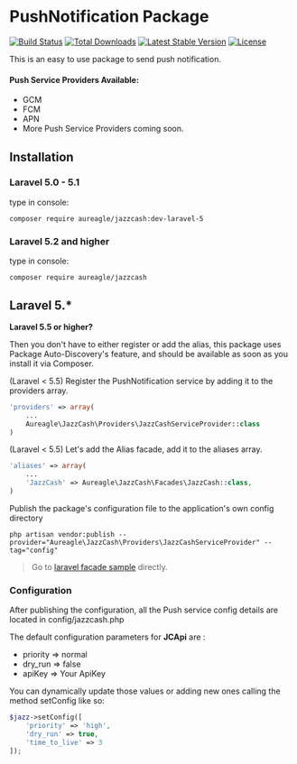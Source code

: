 # PushNotification Package

[![Build Status](https://api.travis-ci.org/Edujugon/PushNotification.svg)](https://api.travis-ci.org/Edujugon/PushNotification)
[![Total Downloads](https://poser.pugx.org/edujugon/push-notification/downloads)](https://packagist.org/packages/edujugon/push-notification)
[![Latest Stable Version](https://poser.pugx.org/edujugon/push-notification/v/stable)](https://packagist.org/packages/edujugon/push-notification)
[![License](https://poser.pugx.org/edujugon/push-notification/license)](https://packagist.org/packages/edujugon/push-notification)

This is an easy to use package to send push notification.

#### Push Service Providers Available:

* GCM
* FCM
* APN
* More Push Service Providers coming soon.

## Installation

### Laravel 5.0 - 5.1

type in console:

```
composer require aureagle/jazzcash:dev-laravel-5
```

### Laravel 5.2 and higher

type in console:

```
composer require aureagle/jazzcash
```

## Laravel 5.*

**Laravel 5.5 or higher?**

Then you don't have to either register or add the alias, this package uses Package Auto-Discovery's feature, and should be available as soon as you install it via Composer.

(Laravel < 5.5) Register the PushNotification service by adding it to the providers array.
```php
'providers' => array(
    ...
    Aureagle\JazzCash\Providers\JazzCashServiceProvider::class
)
```

(Laravel < 5.5) Let's add the Alias facade, add it to the aliases array.
```php
'aliases' => array(
    ...
    'JazzCash' => Aureagle\JazzCash\Facades\JazzCash::class,
)
```

Publish the package's configuration file to the application's own config directory
```
php artisan vendor:publish --provider="Aureagle\JazzCash\Providers\JazzCashServiceProvider" --tag="config"
```

> Go to [laravel facade sample](https://github.com/aureagle/JazzCash#laravel-alias-facade) directly.

### Configuration

After publishing the configuration, all the Push service config details are located in config/jazzcash.php

The default configuration parameters for **JCApi** are :

*   priority => normal
*   dry_run => false
*   apiKey => Your ApiKey

You can dynamically update those values or adding new ones calling the method setConfig like so:
```php
$jazz->setConfig([
    'priority' => 'high',
    'dry_run' => true,
    'time_to_live' => 3
]);
```


